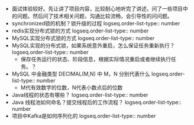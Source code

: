 - 面试体验较好。先让讲了项目内容，比较耐心地听完了讲述，问了一些项目中的问题。然后问了技术相关问题，沟通比较流畅，会引导性的问问题。
- synchronized锁的机制？锁升级的过程
  logseq.order-list-type:: number
- redis实现分布式锁的方式
  logseq.order-list-type:: number
- MySQL实现分布式锁的方式
  logseq.order-list-type:: number
- MySQL实现的分布式锁，如果系统意外重启，怎么保证任务重新执行？
  logseq.order-list-type:: number
	- 保存任务运行的状态、阶段信息，根据实际情况重启或者继续执行任务。？
- MySQL 中金融类型 DECIMAL(M,N) 中 M，N 分别代表什么
  logseq.order-list-type:: number
	- M代有效数字的位数，N代表小数点后的位数
- Java线程的状态有哪些？
  logseq.order-list-type:: number
- Java 线程池如何命名？提交线程后的工作流程？
  logseq.order-list-type:: number
- 项目中Kafka是如何序列化的
  logseq.order-list-type:: number